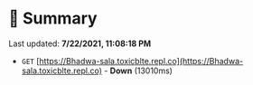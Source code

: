 # 📖 Summary
Last updated: **7/22/2021, 11:08:18 PM**

- `GET` [https://Bhadwa-sala.toxicblte.repl.co](https://Bhadwa-sala.toxicblte.repl.co) - **Down** (13010ms)
